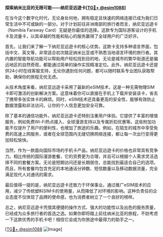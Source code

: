 **探索纳米比亚的无限可能——纳尼亚远遊卡[[TG💪+ @esim1088](https://t.me/s/esim1088)]**

在当今这个数字化时代，无论身处何地，拥有稳定且快速的网络连接已成为我们日常生活中不可或缺的一部分。对于计划前往非洲南部的旅行者而言，纳尼亚远遊卡（Namibia Faraway Card）无疑是你最佳的选择。这款专为国际游客设计的手机卡及流量卡，以其卓越的性能和贴心的服务赢得了全球用户的广泛好评。

首先，让我们来了解一下纳尼亚远遊卡的核心优势。这款卡支持多种语言界面，包括中文、英文等，非常适合初次踏足纳米比亚或不熟悉当地语言环境的旅行者。其内置的智能导航功能可以帮助用户轻松找到目的地，无论是城市的繁华街道还是偏远地区的自然奇观，都能通过简单的操作实现精准定位。此外，纳尼亚远遊卡还提供24小时在线客服支持，无论你遇到任何问题，都可以随时联系专业团队获取帮助，确保你的旅程无忧无虑。

从技术角度来看，纳尼亚远遊卡采用了最新的eSIM技术，这是一种无需物理SIM卡即可激活的创新解决方案。这意味着你可以直接在手机上下载并安装该卡，省去了携带多张实体卡的麻烦。同时，eSIM技术还具备更高的安全性，能够有效防止数据泄露和非法访问，让你的个人信息更加安全可靠。

除了基本的通信功能外，纳尼亚远遊卡还特别注重用户体验。它提供了丰富的增值服务，例如免费Wi-Fi热点接入、全球漫游支持以及专属折扣优惠等。这些附加功能不仅提升了用户的便利性，也增加了旅途的乐趣。例如，在陌生的城市中享受免费的高速上网服务，或者在全球范围内无缝切换网络连接，都让每一次出行变得更加轻松愉快。

当然，作为一款面向国际市场的手机卡产品，纳尼亚远遊卡的价格也非常具有竞争力。相比传统的国际漫游套餐，它的资费更为合理，并且可以根据个人需求灵活选择不同的套餐方案。无论是短期访问还是长期居住，总能找到最适合自己的选项。而且，所有套餐均包含充足的本地通话分钟数、短信数量以及移动数据流量，完全满足现代人对通讯的需求。

最后值得一提的是，纳尼亚远遊卡还致力于环保事业。通过推广eSIM技术的应用，减少了传统塑料SIM卡的使用量，从而降低了对环境的影响。这种负责任的企业态度不仅体现了品牌的使命感，也为消费者树立了一个良好的榜样。

总之，纳尼亚远遊卡凭借其便捷的操作方式、强大的功能性以及出色的服务质量，已经成为众多旅行者的首选之选。如果你即将踏上前往纳米比亚的旅程，不妨考虑一下这款优秀的手机卡吧！相信它会成为你旅途中最得力的助手之一。

[[TG💪+ @esim1088](https://t.me/s/esim1088) ![Image](https://i.postimg.cc/4NQfJmqS/Snipaste-2025-05-13-00-14-12.png)]